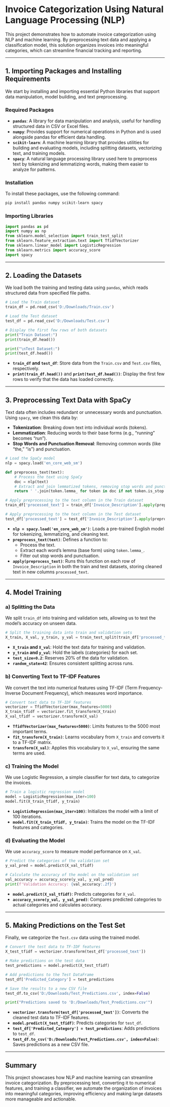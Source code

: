 

# Invoice Categorization Using Natural Language Processing (NLP)

This project demonstrates how to automate invoice categorization using NLP and machine learning. By preprocessing text data and applying a classification model, this solution organizes invoices into meaningful categories, which can streamline financial tracking and reporting.

---

## 1. Importing Packages and Installing Requirements

We start by installing and importing essential Python libraries that support data manipulation, model building, and text preprocessing. 

### Required Packages

- **`pandas`**: A library for data manipulation and analysis, useful for handling structured data in CSV or Excel files. 
- **`numpy`**: Provides support for numerical operations in Python and is used alongside pandas for efficient data handling.
- **`scikit-learn`**: A machine learning library that provides utilities for building and evaluating models, including splitting datasets, vectorizing text, and training models.
- **`spacy`**: A natural language processing library used here to preprocess text by tokenizing and lemmatizing words, making them easier to analyze for patterns.

### Installation

To install these packages, use the following command:

```bash
pip install pandas numpy scikit-learn spacy
```

### Importing Libraries

```python
import pandas as pd
import numpy as np
from sklearn.model_selection import train_test_split
from sklearn.feature_extraction.text import TfidfVectorizer
from sklearn.linear_model import LogisticRegression
from sklearn.metrics import accuracy_score
import spacy
```

---

## 2. Loading the Datasets

We load both the training and testing data using `pandas`, which reads structured data from specified file paths.

```python
# Load the Train dataset
train_df = pd.read_csv('D:/Downloads/Train.csv')

# Load the Test dataset
test_df = pd.read_csv('D:/Downloads/Test.csv')

# Display the first few rows of both datasets
print("Train Dataset:")
print(train_df.head())

print("\nTest Dataset:")
print(test_df.head())
```

- **`train_df` and `test_df`**: Store data from the `Train.csv` and `Test.csv` files, respectively.
- **`print(train_df.head())`** and **`print(test_df.head())`**: Display the first few rows to verify that the data has loaded correctly.

---

## 3. Preprocessing Text Data with SpaCy

Text data often includes redundant or unnecessary words and punctuation. Using `spacy`, we clean this data by:

   - **Tokenization**: Breaking down text into individual words (tokens).
   - **Lemmatization**: Reducing words to their base forms (e.g., “running” becomes “run”).
   - **Stop Words and Punctuation Removal**: Removing common words (like “the,” “is”) and punctuation.

```python
# Load the SpaCy model
nlp = spacy.load('en_core_web_sm')

def preprocess_text(text):
    # Process the text using SpaCy
    doc = nlp(text)
    # Extract and join lemmatized tokens, removing stop words and punctuation
    return ' '.join(token.lemma_ for token in doc if not token.is_stop and not token.is_punct)

# Apply preprocessing to the text column in the Train dataset
train_df['processed_text'] = train_df['Invoice_Description'].apply(preprocess_text)

# Apply preprocessing to the text column in the Test dataset
test_df['processed_text'] = test_df['Invoice_Description'].apply(preprocess_text)
```

- **`nlp = spacy.load('en_core_web_sm')`**: Loads a pre-trained English model for tokenizing, lemmatizing, and cleaning text.
- **`preprocess_text(text)`**: Defines a function to:
  - Process the text.
  - Extract each word’s lemma (base form) using `token.lemma_`.
  - Filter out stop words and punctuation.
- **`apply(preprocess_text)`**: Runs this function on each row of `Invoice_Description` in both the train and test datasets, storing cleaned text in new columns `processed_text`.

---

## 4. Model Training

### a) Splitting the Data

We split `train_df` into training and validation sets, allowing us to test the model’s accuracy on unseen data.

```python
# Split the training data into train and validation sets
X_train, X_val, y_train, y_val = train_test_split(train_df['processed_text'], train_df['Product_Category'], test_size=0.2, random_state=42)
```

- **`X_train` and `X_val`**: Hold the text data for training and validation.
- **`y_train` and `y_val`**: Hold the labels (categories) for each set.
- **`test_size=0.2`**: Reserves 20% of the data for validation.
- **`random_state=42`**: Ensures consistent splitting across runs.

### b) Converting Text to TF-IDF Features

We convert the text into numerical features using TF-IDF (Term Frequency-Inverse Document Frequency), which measures word importance.

```python
# Convert text data to TF-IDF features
vectorizer = TfidfVectorizer(max_features=5000)
X_train_tfidf = vectorizer.fit_transform(X_train)
X_val_tfidf = vectorizer.transform(X_val)
```

- **`TfidfVectorizer(max_features=5000)`**: Limits features to the 5000 most important terms.
- **`fit_transform(X_train)`**: Learns vocabulary from `X_train` and converts it to a TF-IDF matrix.
- **`transform(X_val)`**: Applies this vocabulary to `X_val`, ensuring the same terms are used.

### c) Training the Model

We use Logistic Regression, a simple classifier for text data, to categorize the invoices.

```python
# Train a logistic regression model
model = LogisticRegression(max_iter=100)
model.fit(X_train_tfidf, y_train)
```

- **`LogisticRegression(max_iter=100)`**: Initializes the model with a limit of 100 iterations.
- **`model.fit(X_train_tfidf, y_train)`**: Trains the model on the TF-IDF features and categories.

### d) Evaluating the Model

We use `accuracy_score` to measure model performance on `X_val`.

```python
# Predict the categories of the validation set
y_val_pred = model.predict(X_val_tfidf)

# Calculate the accuracy of the model on the validation set
val_accuracy = accuracy_score(y_val, y_val_pred)
print(f'Validation Accuracy: {val_accuracy:.2f}')
```

- **`model.predict(X_val_tfidf)`**: Predicts categories for `X_val`.
- **`accuracy_score(y_val, y_val_pred)`**: Compares predicted categories to actual categories and calculates accuracy.

---

## 5. Making Predictions on the Test Set

Finally, we categorize the `Test.csv` data using the trained model.

```python
# Convert the test data to TF-IDF features
X_test_tfidf = vectorizer.transform(test_df['processed_text'])

# Make predictions on the test data
test_predictions = model.predict(X_test_tfidf)

# Add predictions to the Test DataFrame
test_df['Predicted_Category'] = test_predictions

# Save the results to a new CSV file
test_df.to_csv('D:/Downloads/Test_Predictions.csv', index=False)

print("Predictions saved to 'D:/Downloads/Test_Predictions.csv'")
```

- **`vectorizer.transform(test_df['processed_text'])`**: Converts the cleaned test data to TF-IDF features.
- **`model.predict(X_test_tfidf)`**: Predicts categories for `test_df`.
- **`test_df['Predicted_Category'] = test_predictions`**: Adds predictions to `test_df`.
- **`test_df.to_csv('D:/Downloads/Test_Predictions.csv', index=False)`**: Saves predictions as a new CSV file.

---

## Summary

This project showcases how NLP and machine learning can streamline invoice categorization. By preprocessing text, converting it to numerical features, and training a classifier, we automate the organization of invoices into meaningful categories, improving efficiency and making large datasets more manageable and actionable.
